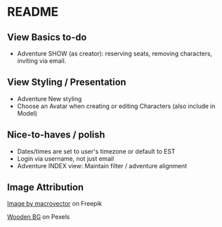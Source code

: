 # README

## View Basics to-do
* Adventure SHOW (as creator): reserving seats, removing characters, inviting via email.

## View Styling / Presentation
* Adventure New styling
* Choose an Avatar when creating or editing Characters (also include in Model)

## Nice-to-haves / polish
* Dates/times are set to user's timezone or default to EST
* Login via username, not just email
* Adventure INDEX view: Maintain filter / adventure alignment

## Image Attribution
<a href="https://www.freepik.com/free-vector/computer-games-colorful-elements-cartoon-set_4282638.htm#query=pixel%20art%20dungeon&position=16&from_view=search&track=ais">Image by macrovector</a> on Freepik

<a href="https://www.pexels.com/photo/close-up-of-wooden-plank-326311/">Wooden BG</a> on Pexels
